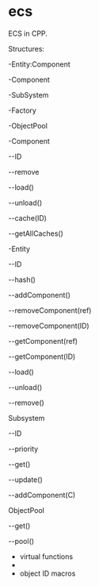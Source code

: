 ecs
===

ECS in CPP.

Structures:

-Entity:Component

-Component

-SubSystem

-Factory

-ObjectPool

-Component

--ID

--remove

--load()

--unload()

--cache(ID)

--getAllCaches()

-Entity

--ID

--hash()

--addComponent()

--removeComponent(ref)

--removeComponent(ID)

--getComponent(ref)

--getComponent(ID)

--load()

--unload()

--remove()

Subsystem

--ID

--priority

--get()

--update()

--addComponent(C)


ObjectPool

--get()

--pool()

* virtual functions
* 
* object ID macros

